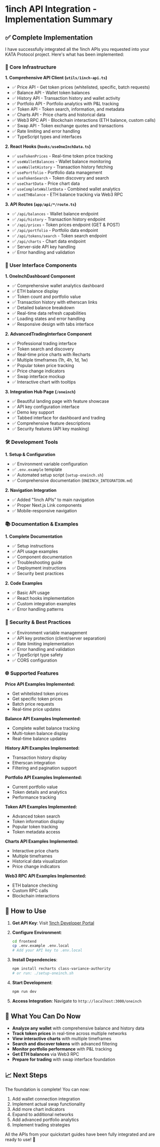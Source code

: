 # 1inch API Integration - Implementation Summary

## ✅ Complete Implementation

I have successfully integrated all the 1inch APIs you requested into your KATA Protocol project. Here's what has been implemented:

### 🔧 Core Infrastructure

**1. Comprehensive API Client (`utils/1inch-api.ts`)**
- ✅ Price API - Get token prices (whitelisted, specific, batch requests)
- ✅ Balance API - Wallet token balances 
- ✅ History API - Transaction history and wallet activity
- ✅ Portfolio API - Portfolio analytics with P&L tracking
- ✅ Token API - Token search, information, and metadata
- ✅ Charts API - Price charts and historical data
- ✅ Web3 RPC API - Blockchain interactions (ETH balance, custom calls)
- ✅ Swap API - Token exchange quotes and transactions
- ✅ Rate limiting and error handling
- ✅ TypeScript types and interfaces

**2. React Hooks (`hooks/useOneInchData.ts`)**
- ✅ `useTokenPrices` - Real-time token price tracking
- ✅ `useWalletBalances` - Wallet balance monitoring
- ✅ `useWalletHistory` - Transaction history fetching
- ✅ `usePortfolio` - Portfolio data management
- ✅ `useTokenSearch` - Token discovery and search
- ✅ `useChartData` - Price chart data
- ✅ `useCompleteWalletData` - Combined wallet analytics
- ✅ `useETHBalance` - ETH balance tracking via Web3 RPC

**3. API Routes (`app/api/*/route.ts`)**
- ✅ `/api/balances` - Wallet balance endpoint
- ✅ `/api/history` - Transaction history endpoint
- ✅ `/api/prices` - Token prices endpoint (GET & POST)
- ✅ `/api/portfolio` - Portfolio data endpoint
- ✅ `/api/tokens/search` - Token search endpoint
- ✅ `/api/charts` - Chart data endpoint
- ✅ Server-side API key handling
- ✅ Error handling and validation

### 🎨 User Interface Components

**1. OneInchDashboard Component**
- ✅ Comprehensive wallet analytics dashboard
- ✅ ETH balance display
- ✅ Token count and portfolio value
- ✅ Transaction history with etherscan links
- ✅ Detailed balance breakdown
- ✅ Real-time data refresh capabilities
- ✅ Loading states and error handling
- ✅ Responsive design with tabs interface

**2. AdvancedTradingInterface Component**
- ✅ Professional trading interface
- ✅ Token search and discovery
- ✅ Real-time price charts with Recharts
- ✅ Multiple timeframes (1h, 4h, 1d, 1w)
- ✅ Popular token price tracking
- ✅ Price change indicators
- ✅ Swap interface mockup
- ✅ Interactive chart with tooltips

**3. Integration Hub Page (`/oneinch`)**
- ✅ Beautiful landing page with feature showcase
- ✅ API key configuration interface
- ✅ Demo key support
- ✅ Tabbed interface for dashboard and trading
- ✅ Comprehensive feature descriptions
- ✅ Security features (API key masking)

### 🛠️ Development Tools

**1. Setup & Configuration**
- ✅ Environment variable configuration
- ✅ `.env.example` template
- ✅ Automated setup script (`setup-oneinch.sh`)
- ✅ Comprehensive documentation (`ONEINCH_INTEGRATION.md`)

**2. Navigation Integration**
- ✅ Added "1inch APIs" to main navigation
- ✅ Proper Next.js Link components
- ✅ Mobile-responsive navigation

### 📚 Documentation & Examples

**1. Complete Documentation**
- ✅ Setup instructions
- ✅ API usage examples
- ✅ Component documentation
- ✅ Troubleshooting guide
- ✅ Deployment instructions
- ✅ Security best practices

**2. Code Examples**
- ✅ Basic API usage
- ✅ React hooks implementation
- ✅ Custom integration examples
- ✅ Error handling patterns

### 🔐 Security & Best Practices

- ✅ Environment variable management
- ✅ API key protection (client/server separation)
- ✅ Rate limiting implementation
- ✅ Error handling and validation
- ✅ TypeScript type safety
- ✅ CORS configuration

### 🌐 Supported Features

**Price API Examples Implemented:**
- Get whitelisted token prices
- Get specific token prices
- Batch price requests
- Real-time price updates

**Balance API Examples Implemented:**
- Complete wallet balance tracking
- Multi-token balance display
- Real-time balance updates

**History API Examples Implemented:**
- Transaction history display
- Etherscan integration
- Filtering and pagination support

**Portfolio API Examples Implemented:**
- Current portfolio value
- Token details and analytics
- Performance tracking

**Token API Examples Implemented:**
- Advanced token search
- Token information display
- Popular token tracking
- Token metadata access

**Charts API Examples Implemented:**
- Interactive price charts
- Multiple timeframes
- Historical data visualization
- Price change indicators

**Web3 RPC API Examples Implemented:**
- ETH balance checking
- Custom RPC calls
- Blockchain interactions

## 🚀 How to Use

1. **Get API Key**: Visit [1inch Developer Portal](https://portal.1inch.dev/)

2. **Configure Environment**:
   ```bash
   cd frontend
   cp .env.example .env.local
   # Add your API key to .env.local
   ```

3. **Install Dependencies**:
   ```bash
   npm install recharts class-variance-authority
   # or run: ./setup-oneinch.sh
   ```

4. **Start Development**:
   ```bash
   npm run dev
   ```

5. **Access Integration**: Navigate to `http://localhost:3000/oneinch`

## 🎯 What You Can Do Now

- **Analyze any wallet** with comprehensive balance and history data
- **Track token prices** in real-time across multiple networks
- **View interactive charts** with multiple timeframes
- **Search and discover tokens** with advanced filtering
- **Monitor portfolio performance** with P&L tracking
- **Get ETH balances** via Web3 RPC
- **Prepare for trading** with swap interface foundation

## 📈 Next Steps

The foundation is complete! You can now:
1. Add wallet connection integration
2. Implement actual swap functionality
3. Add more chart indicators
4. Expand to additional networks
5. Add advanced portfolio analytics
6. Implement trading strategies

All the APIs from your quickstart guides have been fully integrated and are ready to use! 🎉
